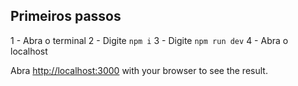 ## Primeiros passos

1 - Abra o terminal
2 - Digite `npm i`
3 - Digite `npm run dev`
4 - Abra o localhost

Abra [http://localhost:3000](http://localhost:3000) with your browser to see the result.

